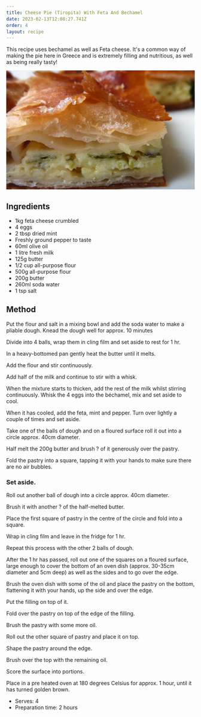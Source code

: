 ```yaml
---
title: Cheese Pie (Tiropita) With Feta And Bechamel
date: 2023-02-13T12:08:27.741Z
order: 4
layout: recipe
---
```

This recipe uses bechamel as well as Feta cheese. It's a common way of making the pie here in Greece and is extremely filling and nutritious, as well as being really tasty!

![A slice of Cheese Pie on a plate](../uploads/tiropita.jpg "A slice of Cheese Pie on a plate")

## Ingredients

* 1kg feta cheese crumbled
* 4 eggs
* 2 tbsp dried mint
* Freshly ground pepper to taste
* 60ml olive oil
* 1 litre fresh milk
* 125g butter
* 1/2 cup all-purpose flour
* 500g all-purpose flour
* 200g butter
* 260ml soda water
* 1 tsp salt

## Method

Put the flour and salt in a mixing bowl and add the soda water to make a pliable dough.
Knead the dough well for approx. 10 minutes

Divide into 4 balls, wrap them in cling film and set aside to rest for 1 hr.

In a heavy-bottomed pan gently heat the butter until it melts.

Add the flour and stir continuously.

Add half of the milk and continue to stir with a whisk.

When the mixture starts to thicken, add the rest of the milk whilst stirring continuously.
Whisk the 4 eggs into the béchamel, mix and set aside to cool.

When it has cooled, add the feta, mint and pepper. Turn over lightly a couple of times and set aside.

Take one of the balls of dough and on a floured surface roll it out into a circle approx. 40cm diameter.

Half melt the 200g butter and brush ? of it generously over the pastry.

Fold the pastry into a square, tapping it with your hands to make sure there are no air bubbles.

### Set aside.

Roll out another ball of dough into a circle approx. 40cm diameter.

Brush it with another ? of the half-melted butter.

Place the first square of pastry in the centre of the circle and fold into a square.

Wrap in cling film and leave in the fridge for 1 hr.

Repeat this process with the other 2 balls of dough.

After the 1 hr has passed, roll out one of the squares on a floured surface, large enough to cover the bottom of an oven dish (approx. 30-35cm diameter and 5cm deep) as well as the sides and to go over the edge.

Brush the oven dish with some of the oil and place the pastry on the bottom, flattening it with your hands, up the side and over the edge.

Put the filling on top of it.

Fold over the pastry on top of the edge of the filling.

Brush the pastry with some more oil.

Roll out the other square of pastry and place it on top.

Shape the pastry around the edge.

Brush over the top with the remaining oil.

Score the surface into portions.

Place in a pre heated oven at 180 degrees Celsius for approx. 1 hour, until it has turned golden brown.

* Serves: 4
* Preparation time: 2 hours